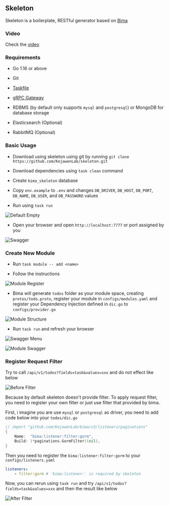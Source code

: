 ## Skeleton

Skeleton is a boilerplate, RESTful generator based on [Bima](https://github.com/KejawenLab/bima)

### Video

Check the [video](https://www.youtube.com/watch?v=zZPpDizZGIM)

### Requirements

- Go 1.16 or above

- Git

- [Taskfile](taskfile.dev)

- [gRPC Gateway](https://github.com/grpc-ecosystem/grpc-gateway)

- RDBMS (by default only supports `mysql` and `postgresql`) or MongoDB for database storage

- Elasticsearch (Optional)

- RabbitMQ (Optional)

### Basic Usage

- Download using skeleton using git by running `git clone https://github.com/KejawenLab/skeleton.git`

- Download dependencies using `task clean` command

- Create `bima_skeleton` database

- Copy `env.example` to `.env` and changes `DB_DRIVER`, `DB_HOST`, `DB_PORT`, `DB_NAME`, `DB_USER`, and `DB_PASSWORD` values

- Run using `task run`

![Default Empty](assets/imgs/empty-run.png)

- Open your browser and open `http://localhost:7777` or port assigned by you

![Swagger](assets/imgs/empty-swagger.png)

### Create New Module

- Run `task module -- add <name>`

- Follow the instructions 

![Module Register](assets/imgs/module-register.png)

- Bima will generate `todos` folder as your module space, creating `protos/todo.proto`, register your module in `configs/modules.yaml` and register your Dependency Injection defined in `dic.go` to `configs/provider.go`

![Module Structure](assets/imgs/module-structure.png)

- Run `task run` and refresh your browser

![Swagger Menu](assets/imgs/swagger-menu.png)

![Module Swagger](assets/imgs/module-swagger.png)

### Register Request Filter

Try to call `/api/v1/todos?fields=task&values=xxx` and do not effect like below 


![Before Filter](assets/imgs/before-filter.png)

Because by default skeleton doesn't provide filter. To apply request filter, you need to register your own filter or just use filter that provided by bima.

First, i imagine you are use `mysql` or `postgresql` as driver, you need to add code below into your `todos/dic.go`

```go
// import "github.com/KejawenLab/bima/v3/listeners/paginations"
{
    Name:  "bima:listener:filter:gorm",
    Build: (*paginations.GormFilter)(nil),
}
```

Then you need to register the `bima:listener:filter:gorm` to your `configs/listeners.yaml`

```yaml
listeners:
    - filter:gorm # `bima:listener:` is required by skeleton 
```

Now, you can rerun using `task run` and try `/api/v1/todos?fields=task&values=xxx` and then the result like below


![After Filter](assets/imgs/filter-applied.png)
